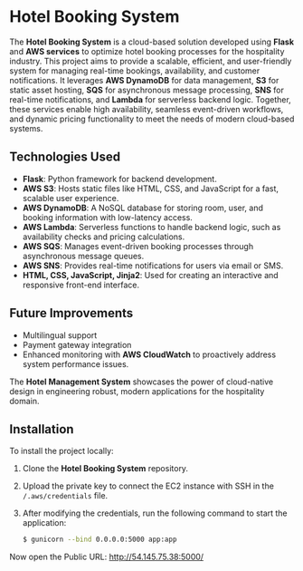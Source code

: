 # Hotel Booking System

The **Hotel Booking System** is a cloud-based solution developed using **Flask** and **AWS services** to optimize hotel booking processes for the hospitality industry. This project aims to provide a scalable, efficient, and user-friendly system for managing real-time bookings, availability, and customer notifications. It leverages **AWS DynamoDB** for data management, **S3** for static asset hosting, **SQS** for asynchronous message processing, **SNS** for real-time notifications, and **Lambda** for serverless backend logic. Together, these services enable high availability, seamless event-driven workflows, and dynamic pricing functionality to meet the needs of modern cloud-based systems.

## Technologies Used

- **Flask**: Python framework for backend development.
- **AWS S3**: Hosts static files like HTML, CSS, and JavaScript for a fast, scalable user experience.
- **AWS DynamoDB**: A NoSQL database for storing room, user, and booking information with low-latency access.
- **AWS Lambda**: Serverless functions to handle backend logic, such as availability checks and pricing calculations.
- **AWS SQS**: Manages event-driven booking processes through asynchronous message queues.
- **AWS SNS**: Provides real-time notifications for users via email or SMS.
- **HTML, CSS, JavaScript, Jinja2**: Used for creating an interactive and responsive front-end interface.

## Future Improvements

- Multilingual support
- Payment gateway integration
- Enhanced monitoring with **AWS CloudWatch** to proactively address system performance issues.

The **Hotel Management System** showcases the power of cloud-native design in engineering robust, modern applications for the hospitality domain.

## Installation

To install the project locally:

1. Clone the **Hotel Booking System** repository.
2. Upload the private key to connect the EC2 instance with SSH in the `/.aws/credentials` file.
3. After modifying the credentials, run the following command to start the application:

   ```bash
   $ gunicorn --bind 0.0.0.0:5000 app:app
Now open the Public URL: http://54.145.75.38:5000/
